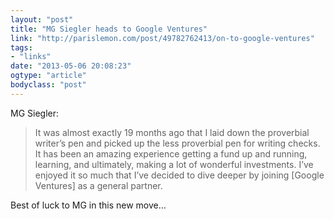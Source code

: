 ```yaml
---
layout: "post"
title: "MG Siegler heads to Google Ventures"
link: "http://parislemon.com/post/49782762413/on-to-google-ventures"
tags: 
- "links"
date: "2013-05-06 20:08:23"
ogtype: "article"
bodyclass: "post"
---
```


MG Siegler:

> It was almost exactly 19 months ago that I laid down the proverbial writer’s pen and picked up the less proverbial pen for writing checks. It has been an amazing experience getting a fund up and running, learning, and ultimately, making a lot of wonderful investments. I’ve enjoyed it so much that I’ve decided to dive deeper by joining [Google Ventures] as a general partner.

Best of luck to MG in this new move…